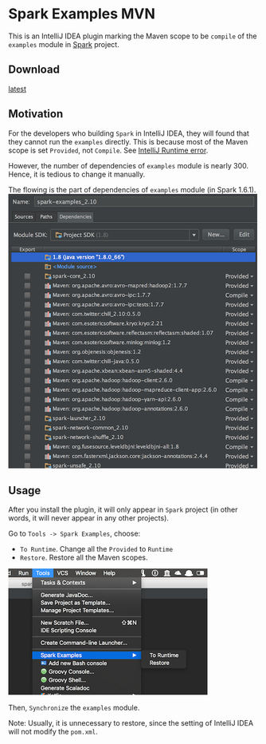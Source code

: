 # Spark Examples MVN
This is an IntelliJ IDEA plugin marking the Maven scope to be `compile` of the `examples` module
in [Spark](https://github.com/apache/spark) project.

## Download
[latest](release/SparkExamplesMvn.jar)

## Motivation
For the developers who building `Spark` in IntelliJ IDEA, they will found that they cannot run the `examples`
directly. This is because most of the Maven scope is set `Provided`, not `Compile`. See [IntelliJ Runtime error](http://apache-spark-developers-list.1001551.n3.nabble.com/IntelliJ-Runtime-error-td11383.html).

However, the number of dependencies of `examples` module is nearly 300. Hence, it is tedious to change it manually.

The flowing is the part of dependencies of `examples` module (in Spark 1.6.1).
![](screenshots/dependencies.png)

## Usage
After you install the plugin, it will only appear in `Spark` project (in other words, it will never appear in any other projects).

Go to `Tools -> Spark Examples`, choose:
- `To Runtime`. Change all the `Provided` to `Runtime`
- `Restore`. Restore all the Maven scopes.

![](screenshots/usage.png)

Then, `Synchronize` the `examples` module.


Note: Usually, it is unnecessary to restore, since the setting of IntelliJ IDEA will not modify the `pom.xml`.
